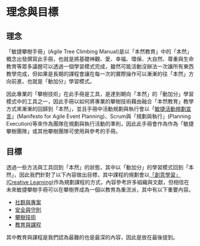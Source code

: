 # 理念與目標
## 理念
「敏捷攀樹手冊」(Agile Tree Climbing Manual)是以「本然教育」中的「本然」概念出發撰寫此手冊，也就是將基礎神觀、愛、幸福、環保、大自然、尊重與生命教育等眾多議題可以透過一個學習模式完成，雖然可能活動沒辦法一次讓所有東西教學完成，但如果是長期的課程會讓在每一次的實際操作可以漸漸的往「本然」方向前進，也就是「動加分」學習模式。  

因此專業的「攀樹技術」在此手冊是工具，是達到朝向「本然」的「動加分」學習模式中的工具之一，因此手冊以如何將專業的攀樹技術藉由融合「本然教育」教學方式來漸漸的回歸到「本然」，並且手冊中活動規劃與執行會以「[敏捷活動規劃宣言](https://github.com)」(Manifesto for Agile Event Planning)、Scrum與「規劃與執行」(Planning Execution)等來作為團隊在規劃與執行活動的準則，因此此手冊會作為作為「敏捷攀樹團隊」或其他攀樹團隊可使用與參考的手冊。  

## 目標
透過一些方法與工具回到「本然」的狀態，其中以「動加分」的學習模式回到「本然」，因此我們針對了以下內容做出目標，其中課程的規劃會以[「創意學習」(Creative Learning)](./理念與目標/創意學習.md)作為規劃課程的方式，內容參考許多組織與文獻，但相信在未來敏捷攀樹手冊可以在攀樹界成為一個以教育為重流派，其中有以下重要內容。

- [社群與專案](./社群與專案/社群與專案.md)
- [安全與守則](./安全與守則/安全與守則.md)
- [攀樹技術]()
- [教育與課程]()  

其中教育與課程是我們認為最難的也是最深的內容，因此是放在最後提到。
